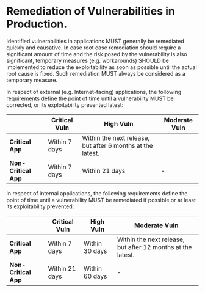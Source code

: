 # Remediation of Vulnerabilities in Production.

Identified vulnerabilities in applications MUST generally be remediated quickly and causative. In case root case remediation should require a significant amount of time and the risk posed by the vulnerability is also significant, temporary measures (e.g. workarounds) SHOULD be implemented to reduce the exploitability as soon as possible until the actual root cause is fixed. Such remediation MUST always be considered as a temporary measure.

In respect of external (e.g. Internet-facing) applications, the following requirements define the point of time until a vulnerability MUST be corrected, or its exploitability prevented latest:

|| **Critical Vuln** | **High Vuln**  | **Moderate Vuln**  |
| ------------- | ------------- | ------------- | ------------- |
| **Critical App** | Within 7 days  | Within the next release, but after 6 months at the latest. |
| **Non-Critical App** | Within 7 days  | Within 21 days  | - |

In respect of internal applications, the following requirements define the point of time until a vulnerability MUST be remediated if possible or at least its exploitability prevented:

| | **Critical Vuln**  | **High Vuln** | **Moderate Vuln** |
| -------------| ------------- | ------------- | ------------- |
| **Critical App** | Within 7 days  | Within 30 days  | Within the next release, but after 12 months at the latest. |
| **Non-Critical App**| Within 21 days  | Within 60 days  | - |
